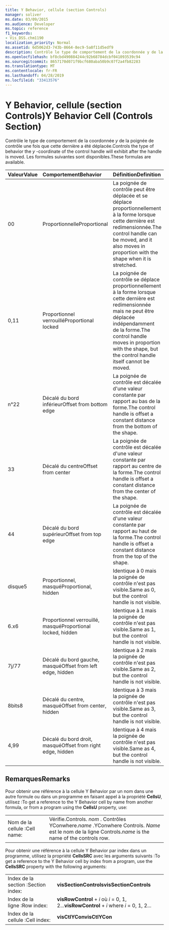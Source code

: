 ```yaml
---
title: Y Behavior, cellule (section Controls)
manager: soliver
ms.date: 03/09/2015
ms.audience: Developer
ms.topic: reference
f1_keywords:
- Vis_DSS.chm1190
localization_priority: Normal
ms.assetid: 6d5062d3-743b-8664-8ec9-5a8f11d5edf9
description: Contrôle le type de comportement de la coordonnée y de la poignée de contrôle une fois que cette dernière a été déplacée. Les formules suivantes sont disponibles.
ms.openlocfilehash: bf8cbd490884244c92b68784dcbf041093539c94
ms.sourcegitcommit: 8657170d071f9bcf680aba50b9c07f2a4fb82283
ms.translationtype: MT
ms.contentlocale: fr-FR
ms.lasthandoff: 04/28/2019
ms.locfileid: "33413576"
---
```

# <a name="y-behavior-cell-controls-section"></a><span data-ttu-id="68e83-104">Y Behavior, cellule (section Controls)</span><span class="sxs-lookup"><span data-stu-id="68e83-104">Y Behavior Cell (Controls Section)</span></span>

<span data-ttu-id="68e83-105">Contrôle le type de comportement de la coordonnée *y* de la poignée de contrôle une fois que cette dernière a été déplacée.</span><span class="sxs-lookup"><span data-stu-id="68e83-105">Controls the type of behavior the  *y*  -coordinate of the control handle will exhibit after the handle is moved.</span></span> <span data-ttu-id="68e83-106">Les formules suivantes sont disponibles.</span><span class="sxs-lookup"><span data-stu-id="68e83-106">These formulas are available.</span></span> 
  
|<span data-ttu-id="68e83-107">**Valeur**</span><span class="sxs-lookup"><span data-stu-id="68e83-107">**Value**</span></span>|<span data-ttu-id="68e83-108">**Comportement**</span><span class="sxs-lookup"><span data-stu-id="68e83-108">**Behavior**</span></span>|<span data-ttu-id="68e83-109">**Définition**</span><span class="sxs-lookup"><span data-stu-id="68e83-109">**Definition**</span></span>|<span data-ttu-id="68e83-110">**Constante d'automation**</span><span class="sxs-lookup"><span data-stu-id="68e83-110">**Automation constant**</span></span>|
|:-----|:-----|:-----|:-----|
| <span data-ttu-id="68e83-111">0</span><span class="sxs-lookup"><span data-stu-id="68e83-111">0</span></span>  <br/> | <span data-ttu-id="68e83-112">Proportionnelle</span><span class="sxs-lookup"><span data-stu-id="68e83-112">Proportional</span></span>  <br/> | <span data-ttu-id="68e83-113">La poignée de contrôle peut être déplacée et se déplace proportionnellement à la forme lorsque cette dernière est redimensionnée.</span><span class="sxs-lookup"><span data-stu-id="68e83-113">The control handle can be moved, and it also moves in proportion with the shape when it is stretched.</span></span>  <br/> |<span data-ttu-id="68e83-114">**visCtlProportional**</span><span class="sxs-lookup"><span data-stu-id="68e83-114">**visCtlProportional**</span></span> <br/> |
| <span data-ttu-id="68e83-115">0,1</span><span class="sxs-lookup"><span data-stu-id="68e83-115">1</span></span>  <br/> | <span data-ttu-id="68e83-116">Proportionnel verrouillé</span><span class="sxs-lookup"><span data-stu-id="68e83-116">Proportional locked</span></span>  <br/> | <span data-ttu-id="68e83-117">La poignée de contrôle se déplace proportionnellement à la forme lorsque cette dernière est redimensionnée mais ne peut être déplacée indépendamment de la forme.</span><span class="sxs-lookup"><span data-stu-id="68e83-117">The control handle moves in proportion with the shape, but the control handle itself cannot be moved.</span></span>  <br/> |<span data-ttu-id="68e83-118">**visCtlLocked**</span><span class="sxs-lookup"><span data-stu-id="68e83-118">**visCtlLocked**</span></span> <br/> |
| <span data-ttu-id="68e83-119">n°2</span><span class="sxs-lookup"><span data-stu-id="68e83-119">2</span></span>  <br/> | <span data-ttu-id="68e83-120">Décalé du bord inférieur</span><span class="sxs-lookup"><span data-stu-id="68e83-120">Offset from bottom edge</span></span>  <br/> | <span data-ttu-id="68e83-121">La poignée de contrôle est décalée d'une valeur constante par rapport au bas de la forme.</span><span class="sxs-lookup"><span data-stu-id="68e83-121">The control handle is offset a constant distance from the bottom of the shape.</span></span>  <br/> |<span data-ttu-id="68e83-122">**visCtlOffsetMin**</span><span class="sxs-lookup"><span data-stu-id="68e83-122">**visCtlOffsetMin**</span></span> <br/> |
| <span data-ttu-id="68e83-123">3</span><span class="sxs-lookup"><span data-stu-id="68e83-123">3</span></span>  <br/> | <span data-ttu-id="68e83-124">Décalé du centre</span><span class="sxs-lookup"><span data-stu-id="68e83-124">Offset from center</span></span>  <br/> | <span data-ttu-id="68e83-125">La poignée de contrôle est décalée d'une valeur constante par rapport au centre de la forme.</span><span class="sxs-lookup"><span data-stu-id="68e83-125">The control handle is offset a constant distance from the center of the shape.</span></span>  <br/> |<span data-ttu-id="68e83-126">**visCtlOffsetMid**</span><span class="sxs-lookup"><span data-stu-id="68e83-126">**visCtlOffsetMid**</span></span> <br/> |
| <span data-ttu-id="68e83-127">4</span><span class="sxs-lookup"><span data-stu-id="68e83-127">4</span></span>  <br/> | <span data-ttu-id="68e83-128">Décalé du bord supérieur</span><span class="sxs-lookup"><span data-stu-id="68e83-128">Offset from top edge</span></span>  <br/> | <span data-ttu-id="68e83-129">La poignée de contrôle est décalée d'une valeur constante par rapport au haut de la forme.</span><span class="sxs-lookup"><span data-stu-id="68e83-129">The control handle is offset a constant distance from the top of the shape.</span></span>  <br/> |<span data-ttu-id="68e83-130">**visCtlOffsetMax**</span><span class="sxs-lookup"><span data-stu-id="68e83-130">**visCtlOffsetMax**</span></span> <br/> |
| <span data-ttu-id="68e83-131">disque</span><span class="sxs-lookup"><span data-stu-id="68e83-131">5</span></span>  <br/> | <span data-ttu-id="68e83-132">Proportionnel, masqué</span><span class="sxs-lookup"><span data-stu-id="68e83-132">Proportional, hidden</span></span>  <br/> | <span data-ttu-id="68e83-133">Identique à 0 mais la poignée de contrôle n'est pas visible.</span><span class="sxs-lookup"><span data-stu-id="68e83-133">Same as 0, but the control handle is not visible.</span></span>  <br/> |<span data-ttu-id="68e83-134">**visCtlProportionalHidden**</span><span class="sxs-lookup"><span data-stu-id="68e83-134">**visCtlProportionalHidden**</span></span> <br/> |
| <span data-ttu-id="68e83-135">6.x</span><span class="sxs-lookup"><span data-stu-id="68e83-135">6</span></span>  <br/> | <span data-ttu-id="68e83-136">Proportionnel verrouillé, masqué</span><span class="sxs-lookup"><span data-stu-id="68e83-136">Proportional locked, hidden</span></span>  <br/> | <span data-ttu-id="68e83-137">Identique à 1 mais la poignée de contrôle n'est pas visible.</span><span class="sxs-lookup"><span data-stu-id="68e83-137">Same as 1, but the control handle is not visible.</span></span>  <br/> |<span data-ttu-id="68e83-138">**visCtlLockedHiddenv**</span><span class="sxs-lookup"><span data-stu-id="68e83-138">**visCtlLockedHiddenv**</span></span> <br/> |
| <span data-ttu-id="68e83-139">7j/7</span><span class="sxs-lookup"><span data-stu-id="68e83-139">7</span></span>  <br/> | <span data-ttu-id="68e83-140">Décalé du bord gauche, masqué</span><span class="sxs-lookup"><span data-stu-id="68e83-140">Offset from left edge, hidden</span></span>  <br/> | <span data-ttu-id="68e83-141">Identique à 2 mais la poignée de contrôle n'est pas visible.</span><span class="sxs-lookup"><span data-stu-id="68e83-141">Same as 2, but the control handle is not visible.</span></span>  <br/> |<span data-ttu-id="68e83-142">**visCtlOffsetMinHidden**</span><span class="sxs-lookup"><span data-stu-id="68e83-142">**visCtlOffsetMinHidden**</span></span> <br/> |
| <span data-ttu-id="68e83-143">8bits</span><span class="sxs-lookup"><span data-stu-id="68e83-143">8</span></span>  <br/> | <span data-ttu-id="68e83-144">Décalé du centre, masqué</span><span class="sxs-lookup"><span data-stu-id="68e83-144">Offset from center, hidden</span></span>  <br/> | <span data-ttu-id="68e83-145">Identique à 3 mais la poignée de contrôle n'est pas visible.</span><span class="sxs-lookup"><span data-stu-id="68e83-145">Same as 3, but the control handle is not visible.</span></span>  <br/> |<span data-ttu-id="68e83-146">**visCtlOffsetMidHidden**</span><span class="sxs-lookup"><span data-stu-id="68e83-146">**visCtlOffsetMidHidden**</span></span> <br/> |
| <span data-ttu-id="68e83-147">4,9</span><span class="sxs-lookup"><span data-stu-id="68e83-147">9</span></span>  <br/> | <span data-ttu-id="68e83-148">Décalé du bord droit, masqué</span><span class="sxs-lookup"><span data-stu-id="68e83-148">Offset from right edge, hidden</span></span>  <br/> | <span data-ttu-id="68e83-149">Identique à 4 mais la poignée de contrôle n'est pas visible.</span><span class="sxs-lookup"><span data-stu-id="68e83-149">Same as 4, but the control handle is not visible.</span></span>  <br/> |<span data-ttu-id="68e83-150">**visCtlOffsetMaxHidden**</span><span class="sxs-lookup"><span data-stu-id="68e83-150">**visCtlOffsetMaxHidden**</span></span> <br/> |
   
## <a name="remarks"></a><span data-ttu-id="68e83-151">Remarques</span><span class="sxs-lookup"><span data-stu-id="68e83-151">Remarks</span></span>

<span data-ttu-id="68e83-152">Pour obtenir une référence à la cellule Y Behavior par un nom dans une autre formule ou dans un programme en faisant appel à la propriété **CellsU**, utilisez :</span><span class="sxs-lookup"><span data-stu-id="68e83-152">To get a reference to the Y Behavior cell by name from another formula, or from a program using the **CellsU** property, use:</span></span> 
  
|||
|:-----|:-----|
| <span data-ttu-id="68e83-153">Nom de la cellule :</span><span class="sxs-lookup"><span data-stu-id="68e83-153">Cell name:</span></span>  <br/> | <span data-ttu-id="68e83-154">Vérifie.</span><span class="sxs-lookup"><span data-stu-id="68e83-154">Controls.</span></span>  <span data-ttu-id="68e83-155">*nom* . Contrôles YConwhere.</span><span class="sxs-lookup"><span data-stu-id="68e83-155">*name*  .YConwhere Controls.</span></span>  <span data-ttu-id="68e83-156">*Name* est le nom de la ligne Controls.</span><span class="sxs-lookup"><span data-stu-id="68e83-156">*name*  is the name of the controls row.</span></span>  <br/> |
   
<span data-ttu-id="68e83-157">Pour obtenir une référence à la cellule Y Behavior par index dans un programme, utilisez la propriété **CellsSRC** avec les arguments suivants :</span><span class="sxs-lookup"><span data-stu-id="68e83-157">To get a reference to the Y Behavior cell by index from a program, use the **CellsSRC** property with the following arguments:</span></span> 
  
|||
|:-----|:-----|
| <span data-ttu-id="68e83-158">Index de la section :</span><span class="sxs-lookup"><span data-stu-id="68e83-158">Section index:</span></span>  <br/> |<span data-ttu-id="68e83-159">**visSectionControls**</span><span class="sxs-lookup"><span data-stu-id="68e83-159">**visSectionControls**</span></span> <br/> |
| <span data-ttu-id="68e83-160">Index de la ligne :</span><span class="sxs-lookup"><span data-stu-id="68e83-160">Row index:</span></span>  <br/> |<span data-ttu-id="68e83-161">**visRowControl** +  *i* où *i* = 0, 1, 2...</span><span class="sxs-lookup"><span data-stu-id="68e83-161">**visRowControl** +  *i*            where  *i*  = 0, 1, 2...</span></span>  <br/> |
| <span data-ttu-id="68e83-162">Index de la cellule :</span><span class="sxs-lookup"><span data-stu-id="68e83-162">Cell index:</span></span>  <br/> |<span data-ttu-id="68e83-163">**visCtlYCon**</span><span class="sxs-lookup"><span data-stu-id="68e83-163">**visCtlYCon**</span></span> <br/> |
   

